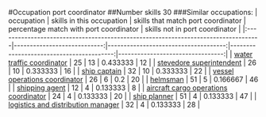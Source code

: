 #Occupation port coordinator
##Number skills 30
###Similar occupations:
| occupation                                                                        |   skills in this occupation |   skills that match port coordinator |   percentage match with port coordinator |   skills not in port coordinator |
|:----------------------------------------------------------------------------------|----------------------------:|-------------------------------------:|-----------------------------------------:|---------------------------------:|
| [water traffic coordinator](water_traffic_coordinator.md)                         |                          25 |                                   13 |                                 0.433333 |                               12 |
| [stevedore superintendent](stevedore_superintendent.md)                           |                          26 |                                   10 |                                 0.333333 |                               16 |
| [ship captain](ship_captain.md)                                                   |                          32 |                                   10 |                                 0.333333 |                               22 |
| [vessel operations coordinator](vessel_operations_coordinator.md)                 |                          26 |                                    6 |                                 0.2      |                               20 |
| [helmsman](helmsman.md)                                                           |                          51 |                                    5 |                                 0.166667 |                               46 |
| [shipping agent](shipping_agent.md)                                               |                          12 |                                    4 |                                 0.133333 |                                8 |
| [aircraft cargo operations coordinator](aircraft_cargo_operations_coordinator.md) |                          24 |                                    4 |                                 0.133333 |                               20 |
| [ship planner](ship_planner.md)                                                   |                          51 |                                    4 |                                 0.133333 |                               47 |
| [logistics and distribution manager](logistics_and_distribution_manager.md)       |                          32 |                                    4 |                                 0.133333 |                               28 |
